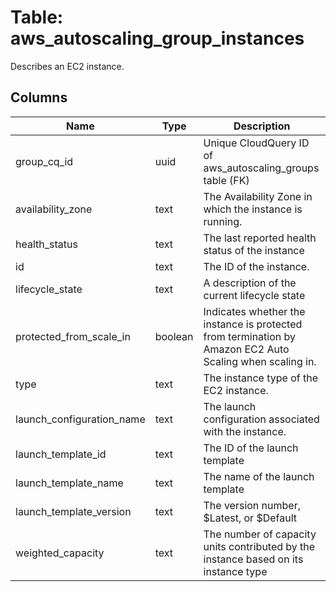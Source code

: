 
# Table: aws_autoscaling_group_instances
Describes an EC2 instance.
## Columns
| Name        | Type           | Description  |
| ------------- | ------------- | -----  |
|group_cq_id|uuid|Unique CloudQuery ID of aws_autoscaling_groups table (FK)|
|availability_zone|text|The Availability Zone in which the instance is running.|
|health_status|text|The last reported health status of the instance|
|id|text|The ID of the instance.|
|lifecycle_state|text|A description of the current lifecycle state|
|protected_from_scale_in|boolean|Indicates whether the instance is protected from termination by Amazon EC2 Auto Scaling when scaling in.|
|type|text|The instance type of the EC2 instance.|
|launch_configuration_name|text|The launch configuration associated with the instance.|
|launch_template_id|text|The ID of the launch template|
|launch_template_name|text|The name of the launch template|
|launch_template_version|text|The version number, $Latest, or $Default|
|weighted_capacity|text|The number of capacity units contributed by the instance based on its instance type|
